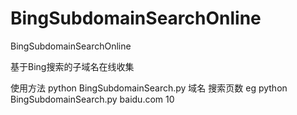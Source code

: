# BingSubdomainSearchOnline
BingSubdomainSearchOnline

基于Bing搜索的子域名在线收集

使用方法
python BingSubdomainSearch.py  域名  搜索页数 
eg  python BingSubdomainSearch.py  baidu.com  10



